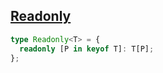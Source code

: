 ## [Readonly](https://github.com/type-challenges/type-challenges/blob/main/questions/00007-easy-readonly/README.md)

<!-- notecardId: 1739477909539 -->

```ts
type Readonly<T> = {
  readonly [P in keyof T]: T[P];
};
```

